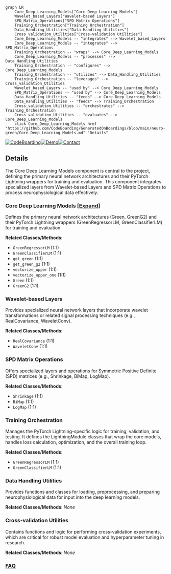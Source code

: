 ```mermaid
graph LR
    Core_Deep_Learning_Models["Core Deep Learning Models"]
    Wavelet_based_Layers["Wavelet-based Layers"]
    SPD_Matrix_Operations["SPD Matrix Operations"]
    Training_Orchestration["Training Orchestration"]
    Data_Handling_Utilities["Data Handling Utilities"]
    Cross_validation_Utilities["Cross-validation Utilities"]
    Core_Deep_Learning_Models -- "integrates" --> Wavelet_based_Layers
    Core_Deep_Learning_Models -- "integrates" --> SPD_Matrix_Operations
    Training_Orchestration -- "wraps" --> Core_Deep_Learning_Models
    Core_Deep_Learning_Models -- "processes" --> Data_Handling_Utilities
    Training_Orchestration -- "configures" --> Core_Deep_Learning_Models
    Training_Orchestration -- "utilizes" --> Data_Handling_Utilities
    Training_Orchestration -- "leverages" --> Cross_validation_Utilities
    Wavelet_based_Layers -- "used by" --> Core_Deep_Learning_Models
    SPD_Matrix_Operations -- "used by" --> Core_Deep_Learning_Models
    Data_Handling_Utilities -- "feeds" --> Core_Deep_Learning_Models
    Data_Handling_Utilities -- "feeds" --> Training_Orchestration
    Cross_validation_Utilities -- "orchestrates" --> Training_Orchestration
    Cross_validation_Utilities -- "evaluates" --> Core_Deep_Learning_Models
    click Core_Deep_Learning_Models href "https://github.com/CodeBoarding/GeneratedOnBoardings/blob/main/neuro-green/Core_Deep_Learning_Models.md" "Details"
```

[![CodeBoarding](https://img.shields.io/badge/Generated%20by-CodeBoarding-9cf?style=flat-square)](https://github.com/CodeBoarding/CodeBoarding)[![Demo](https://img.shields.io/badge/Try%20our-Demo-blue?style=flat-square)](https://www.codeboarding.org/demo)[![Contact](https://img.shields.io/badge/Contact%20us%20-%20contact@codeboarding.org-lightgrey?style=flat-square)](mailto:contact@codeboarding.org)

## Details

The Core Deep Learning Models component is central to the project, defining the primary neural network architectures and their PyTorch Lightning wrappers for training and evaluation. This component integrates specialized layers from Wavelet-based Layers and SPD Matrix Operations to process neurophysiological data effectively.

### Core Deep Learning Models [[Expand]](./Core_Deep_Learning_Models.md)
Defines the primary neural network architectures (Green, GreenG2) and their PyTorch Lightning wrappers (GreenRegressorLM, GreenClassifierLM) for training and evaluation.


**Related Classes/Methods**:

- `GreenRegressorLM` (1:1)
- `GreenClassifierLM` (1:1)
- `get_green` (1:1)
- `get_green_g2` (1:1)
- `vectorize_upper` (1:1)
- `vectorize_upper_one` (1:1)
- `Green` (1:1)
- `GreenG2` (1:1)


### Wavelet-based Layers
Provides specialized neural network layers that incorporate wavelet transformations or related signal processing techniques (e.g., RealCovariance, WaveletConv).


**Related Classes/Methods**:

- `RealCovariance` (1:1)
- `WaveletConv` (1:1)


### SPD Matrix Operations
Offers specialized layers and operations for Symmetric Positive Definite (SPD) matrices (e.g., Shrinkage, BiMap, LogMap).


**Related Classes/Methods**:

- `Shrinkage` (1:1)
- `BiMap` (1:1)
- `LogMap` (1:1)


### Training Orchestration
Manages the PyTorch Lightning-specific logic for training, validation, and testing. It defines the LightningModule classes that wrap the core models, handles loss calculation, optimization, and the overall training loop.


**Related Classes/Methods**:

- `GreenRegressorLM` (1:1)
- `GreenClassifierLM` (1:1)


### Data Handling Utilities
Provides functions and classes for loading, preprocessing, and preparing neurophysiological data for input into the deep learning models.


**Related Classes/Methods**: _None_

### Cross-validation Utilities
Contains functions and logic for performing cross-validation experiments, which are critical for robust model evaluation and hyperparameter tuning in research.


**Related Classes/Methods**: _None_



### [FAQ](https://github.com/CodeBoarding/GeneratedOnBoardings/tree/main?tab=readme-ov-file#faq)
